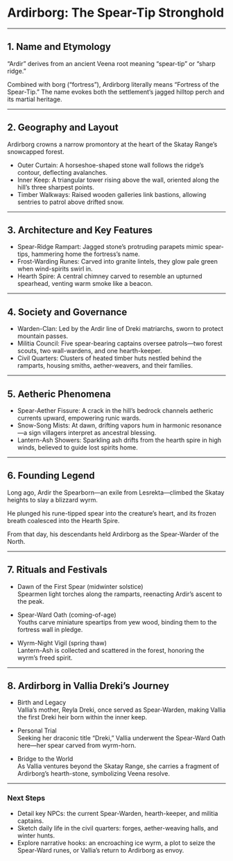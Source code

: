 # Ardirborg: The Spear-Tip Stronghold

---

## 1. Name and Etymology

“Ardir” derives from an ancient Veena root meaning “spear-tip” or “sharp ridge.”

Combined with borg (“fortress”), Ardirborg literally means “Fortress of the Spear-Tip.” The name evokes both the settlement’s jagged hilltop perch and its martial heritage.

---

## 2. Geography and Layout

Ardirborg crowns a narrow promontory at the heart of the Skatay Range’s snowcapped forest.

- Outer Curtain: A horseshoe-shaped stone wall follows the ridge’s contour, deflecting avalanches.
- Inner Keep: A triangular tower rising above the wall, oriented along the hill’s three sharpest points.
- Timber Walkways: Raised wooden galleries link bastions, allowing sentries to patrol above drifted snow.

---

## 3. Architecture and Key Features

- Spear-Ridge Rampart: Jagged stone’s protruding parapets mimic spear-tips, hammering home the fortress’s name.
- Frost-Warding Runes: Carved into granite lintels, they glow pale green when wind-spirits swirl in.
- Hearth Spire: A central chimney carved to resemble an upturned spearhead, venting warm smoke like a beacon.

---

## 4. Society and Governance

- Warden-Clan: Led by the Ardir line of Dreki matriarchs, sworn to protect mountain passes.
- Militia Council: Five spear-bearing captains oversee patrols—two forest scouts, two wall-wardens, and one hearth-keeper.
- Civil Quarters: Clusters of heated timber huts nestled behind the ramparts, housing smiths, aether-weavers, and their families.

---

## 5. Aetheric Phenomena

- Spear-Aether Fissure: A crack in the hill’s bedrock channels aetheric currents upward, empowering runic wards.
- Snow-Song Mists: At dawn, drifting vapors hum in harmonic resonance—a sign villagers interpret as ancestral blessing.
- Lantern-Ash Showers: Sparkling ash drifts from the hearth spire in high winds, believed to guide lost spirits home.

---

## 6. Founding Legend

Long ago, Ardir the Spearborn—an exile from Lesrekta—climbed the Skatay heights to slay a blizzard wyrm.

He plunged his rune-tipped spear into the creature’s heart, and its frozen breath coalesced into the Hearth Spire.

From that day, his descendants held Ardirborg as the Spear-Warder of the North.

---

## 7. Rituals and Festivals

- Dawn of the First Spear (midwinter solstice)  
    Spearmen light torches along the ramparts, reenacting Ardir’s ascent to the peak.
    
- Spear-Ward Oath (coming-of-age)  
    Youths carve miniature speartips from yew wood, binding them to the fortress wall in pledge.
    
- Wyrm-Night Vigil (spring thaw)  
    Lantern-Ash is collected and scattered in the forest, honoring the wyrm’s freed spirit.
    

---

## 8. Ardirborg in Vallia Dreki’s Journey

- Birth and Legacy  
    Vallia’s mother, Reyla Dreki, once served as Spear-Warden, making Vallia the first Dreki heir born within the inner keep.
    
- Personal Trial  
    Seeking her draconic title “Dreki,” Vallia underwent the Spear-Ward Oath here—her spear carved from wyrm-horn.
    
- Bridge to the World  
    As Vallia ventures beyond the Skatay Range, she carries a fragment of Ardirborg’s hearth-stone, symbolizing Veena resolve.
    

---

### Next Steps

- Detail key NPCs: the current Spear-Warden, hearth-keeper, and militia captains.
- Sketch daily life in the civil quarters: forges, aether-weaving halls, and winter hunts.
- Explore narrative hooks: an encroaching ice wyrm, a plot to seize the Spear-Ward runes, or Vallia’s return to Ardirborg as envoy.